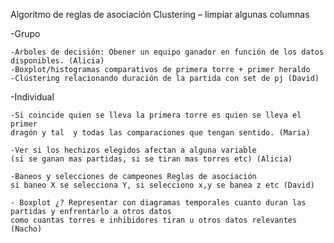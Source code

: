 Algoritmo de reglas de asociación
Clustering – limpiar algunas columnas

-Grupo

    -Arboles de decisión: Obener un equipo ganador en función de los datos disponibles. (Alicia)
    -Boxplot/histogramas comparativos de primera torre + primer heraldo
    -Clústering relacionando duración de la partida con set de pj (David)


-Individual
       
    -Si coincide quien se lleva la primera torre es quien se lleva el primer 
    dragón y tal  y todas las comparaciones que tengan sentido. (Maria)
    
    -Ver si los hechizos elegidos afectan a alguna variable 
    (si se ganan mas partidas, si se tiran mas torres etc) (Alicia)
    
    -Baneos y selecciones de campeones Reglas de asociación
    si baneo X se selecciona Y, si selecciono x,y se banea z etc (David) 

    - Boxplot ¿? Representar con diagramas temporales cuanto duran las partidas y enfrentarlo a otros datos
    como cuantas torres e inhibidores tiran u otros datos relevantes (Nacho)
